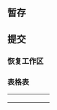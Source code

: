 ## 暂存

## 提交

### 恢复工作区


### 表格表



|  |  |  |  |  |  |
|:--|:--|:--|:--|:--|:--|
|  |  |  |  |  |  |
|  |  |  |  |  |  |
|  |  |  |  |  |  |
